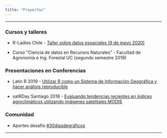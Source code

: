 ```yaml
---
title: "Proyectos"
---
```


------

### Cursos y talleres

- R-Ladies Chile - [Taller sobre datos espaciales (9 de mayo 2020)](https://www.meetup.com/es/rladies-concepcion/events/270358493/)

- Curso "Ciencia de datos en Recursos Naturales" - Facultad de Agronomía e Ing. Forestal UC (segundo semestre 2019)

### Presentaciones en Conferencias

- Latin R 2019 - [Utilizar R como un Sistema de Información Geográfica y hacer análisis reproducible](https://github.com/sporella/latinR2019/blob/master/latinR.pdf)

- satRDay Santiago 2018 - [Evaluando tendencias recientes en índices agroclimáticos utilizando imágenes satelitales MODIS](https://github.com/sporella/satRdaysantiago2018/blob/master/StephanieOrellana_satRday.pdf)
 
### Comunidad

- Aportes desafío [#30díasdegráficos](https://github.com/sporella/nightingale)

------

